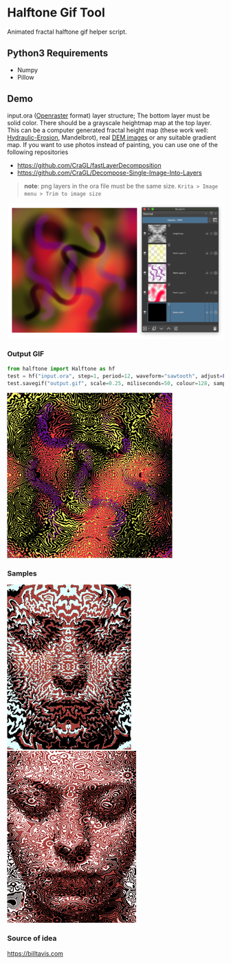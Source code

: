 # Halftone Gif Tool

Animated fractal halftone gif helper script.

## Python3 Requirements

* Numpy
* Pillow

## Demo

input.ora ([Openraster](https://www.openraster.org/) format) layer structure; The bottom layer must be solid color. There should be a grayscale heightmap map at the top layer. This can be a computer generated fractal height map (these work well: [Hydraulic-Erosion](https://github.com/dandrino/terrain-erosion-3-ways#simulation), Mandelbrot), real [DEM images](https://earthexplorer.usgs.gov/) or any suitable gradient map. If you want to use photos instead of painting, you can use one of the following repositories

- https://github.com/CraGL/fastLayerDecomposition
- https://github.com/CraGL/Decompose-Single-Image-Into-Layers

> **note**: png layers in the ora file must be the same size. `Krita > Image menu > Trim to image size`

<img src="images/ora_layers.png" alt="layers" width="954">

### Output GIF

```python
from halftone import Halftone as hf
test = hf("input.ora", step=1, period=12, waveform="sawtooth", adjust=False)
test.savegif("output.gif", scale=0.25, miliseconds=50, colour=128, sampling=3)
```

![output](output.gif)

### Samples

<p float="left">
  <img src="/images/example1.gif"/>
  <img src="/images/example2.gif"/>
</p>

### Source of idea

https://billtavis.com
